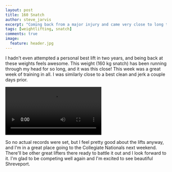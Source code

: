 ```yaml
---
layout: post
title: 160 Snatch
author: steve_jarvis
excerpt: "Coming back from a major injury and came very close to long time goals."
tags: [weightlifting, snatch]
comments: true
image:
  feature: header.jpg
---
```


I hadn't even attempted a personal best lift in two years, and being back at
these weights feels awesome. This weight (160 kg snatch) has been running
through my head for so long, and it was this close! This week was a great week
of training in all. I was similarly close to a best clean and jerk a couple days
prior.

<video src="{{ site.url }}/resources/160snatch.webm" controls>
  Seems like your browser doesn't support HTML5...
</video>

So no actual records were set, but I feel pretty good about the lifts
anyway, and I'm in a great place going to the Collegiate Nationals next
weekend. There'll be other great lifters there ready to battle it out and I look
forward to it. I'm glad to be competing well again and I'm excited to see
beautiful Shreveport.
